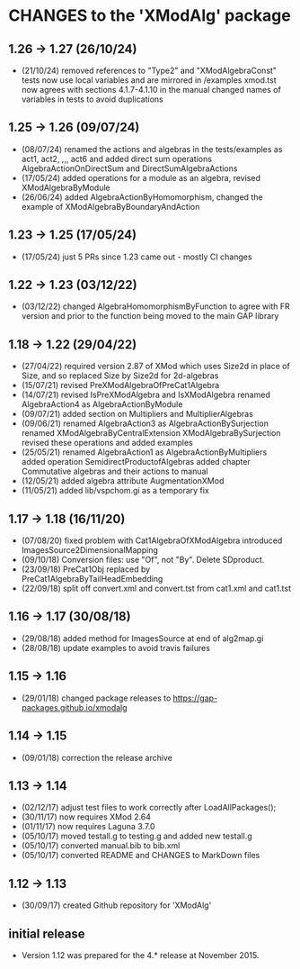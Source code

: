 # CHANGES to the 'XModAlg' package

## 1.26 -> 1.27 (26/10/24) 
 * (21/10/24) removed references to "Type2" and "XModAlgebraConst"
              tests now use local variables and are mirrored in /examples
              xmod.tst now agrees with sections 4.1.7-4.1.10 in the manual
              changed names of variables in tests to avoid duplications

## 1.25 -> 1.26 (09/07/24) 
 * (08/07/24) renamed the actions and algebras in the tests/examples as 
              act1, act2, ,,, act6  and added direct sum operations
              AlgebraActionOnDirectSum and DirectSumAlgebraActions
 * (17/05/24) added operations for a module as an algebra,
              revised XModAlgebraByModule
 * (26/06/24) added AlgebraActionByHomomorphism,
              changed the example of XModAlgebraByBoundaryAndAction

## 1.23 -> 1.25 (17/05/24) 
 * (17/05/24) just 5 PRs since 1.23 came out - mostly CI changes

## 1.22 -> 1.23 (03/12/22) 
 * (03/12/22) changed AlgebraHomomorphismByFunction to agree with FR version 
              and prior to the function being moved to the main GAP library 

## 1.18 -> 1.22 (29/04/22) 
 * (27/04/22) required version 2.87 of XMod which uses Size2d in place of
              Size, and so replaced Size by Size2d for 2d-algebras 
 * (15/07/21) revised PreXModAlgebraOfPreCat1Algebra 
 * (14/07/21) revised IsPreXModAlgebra and IsXModAlgebra 
              renamed AlgebraAction4 as AlgebraActionByModule 
 * (09/07/21) added section on Multipliers and MultiplierAlgebras 
 * (09/06/21) renamed AlgebraAction3 as AlgebraActionBySurjection 
              renamed XModAlgebraByCentralExtension XModAlgebraBySurjection 
              revised these operations and added examples
 * (25/05/21) renamed AlgebraAction1 as AlgebraActionByMultipliers 
              added operation SemidirectProductofAlgebras 
              added chapter Commutative algebras and their actions to manual
 * (12/05/21) added algebra attribute AugmentationXMod 
 * (11/05/21) added lib/vspchom.gi as a temporary fix 

## 1.17 -> 1.18 (16/11/20) 
 * (07/08/20) fixed problem with Cat1AlgebraOfXModAlgebra 
              introduced ImagesSource2DimensionalMapping
 * (09/10/18) Conversion files: use "Of", not "By".  Delete SDproduct. 
 * (23/09/18) PreCat1Obj replaced by PreCat1AlgebraByTailHeadEmbedding 
 * (22/09/18) split off convert.xml and convert.tst from cat1.xml and cat1.tst 

## 1.16 -> 1.17 (30/08/18)
 * (29/08/18) added method for ImagesSource at end of alg2map.gi 
 * (28/08/18) update examples to avoid travis failures 

## 1.15 -> 1.16
 * (29/01/18) changed package releases to https://gap-packages.github.io/xmodalg

## 1.14 -> 1.15
 * (09/01/18) correction the release archive

## 1.13 -> 1.14 
 * (02/12/17) adjust test files to work correctly after LoadAllPackages(); 
 * (30/11/17) now requires XMod 2.64 
 * (01/11/17) now requires Laguna 3.7.0 
 * (05/10/17) moved testall.g to testing.g and added new testall.g 
 * (05/10/17) converted manual.bib to bib.xml 
 * (05/10/17) converted README and CHANGES to MarkDown files 

## 1.12 -> 1.13 
 * (30/09/17) created Github repository for 'XModAlg' 

## initial release 
 * Version 1.12 was prepared for the 4.* release at November 2015.




